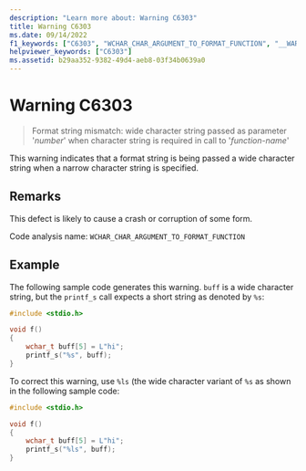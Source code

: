 ```yaml
---
description: "Learn more about: Warning C6303"
title: Warning C6303
ms.date: 09/14/2022
f1_keywords: ["C6303", "WCHAR_CHAR_ARGUMENT_TO_FORMAT_FUNCTION", "__WARNING_WCHAR_CHAR_ARGUMENT_TO_FORMAT_FUNCTION"]
helpviewer_keywords: ["C6303"]
ms.assetid: b29aa352-9382-49d4-aeb8-03f34b0639a0
---
```

# Warning C6303

> Format string mismatch: wide character string passed as parameter '*number*' when character string is required in call to '*function-name*'

This warning indicates that a format string is being passed a wide character string when a narrow character string is specified.

## Remarks

This defect is likely to cause a crash or corruption of some form.

Code analysis name: `WCHAR_CHAR_ARGUMENT_TO_FORMAT_FUNCTION`

## Example

The following sample code generates this warning. `buff` is a wide character string, but the `printf_s` call expects a short string as denoted by `%s`:

```cpp
#include <stdio.h>

void f()
{
    wchar_t buff[5] = L"hi";
    printf_s("%s", buff);
}
```

To correct this warning, use `%ls` (the wide character variant of `%s` as shown in the following sample code:

```cpp
#include <stdio.h>

void f()
{
    wchar_t buff[5] = L"hi";
    printf_s("%ls", buff);
}
```
